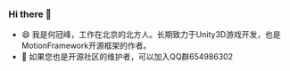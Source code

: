 ### Hi there 👋

- 😄 我是何冠峰，工作在北京的北方人。长期致力于Unity3D游戏开发，也是MotionFramework开源框架的作者。   
- 👯 如果您也是开源社区的维护者，可以加入QQ群654986302

<!--
**gmhevinci/gmhevinci** is a ✨ _special_ ✨ repository because its `README.md` (this file) appears on your GitHub profile.

Here are some ideas to get you started:

- 🔭 I’m currently working on ...
- 🌱 I’m currently learning ...
- 👯 I’m looking to collaborate on ...
- 🤔 I’m looking for help with ...
- 💬 Ask me about ...
- 📫 How to reach me: ...
- 😄 Pronouns: ...
- ⚡ Fun fact: ...
-->
